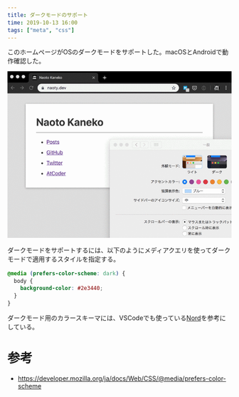 ```yaml
---
title: ダークモードのサポート
time: 2019-10-13 16:00
tags: ["meta", "css"]
---
```


このホームページがOSのダークモードをサポートした。macOSとAndroidで動作確認した。

![ダークテーマ](../images/posts/83/dark-theme.gif)

ダークモードをサポートするには、以下のようにメディアクエリを使ってダークモードで適用するスタイルを指定する。

```css
@media (prefers-color-scheme: dark) {
  body {
    background-color: #2e3440;
  }
}
```

ダークモード用のカラースキーマには、VSCodeでも使っている[Nord](https://www.nordtheme.com)を参考にしている。

# 参考
* https://developer.mozilla.org/ja/docs/Web/CSS/@media/prefers-color-scheme
